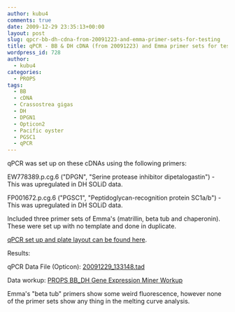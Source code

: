```yaml
---
author: kubu4
comments: true
date: 2009-12-29 23:35:13+00:00
layout: post
slug: qpcr-bb-dh-cdna-from-20091223-and-emma-primer-sets-for-testing
title: qPCR - BB & DH cDNA (from 20091223) and Emma primer sets for testing
wordpress_id: 728
author:
  - kubu4
categories:
  - PROPS
tags:
  - BB
  - cDNA
  - Crassostrea gigas
  - DH
  - DPGN1
  - Opticon2
  - Pacific oyster
  - PGSC1
  - qPCR
---
```


qPCR was set up on these cDNAs using the following primers:

EW778389.p.cg.6 ("DPGN", "Serine protease inhibitor dipetalogastin") - This was upregulated in DH SOLiD data.

FP001672.p.cg.6 ("PGSC1", "Peptidoglycan-recognition protein SC1a/b") - This was upregulated in DH SOLiD data.

Included three primer sets of Emma's (matrillin, beta tub and chaperonin). These were set up with no template and done in duplicate.

[qPCR set up and plate layout can be found here](http://eagle.fish.washington.edu/Arabidopsis/Notebook%20Workup%20Files/20091229-01.jpg).

Results:

qPCR Data File (Opticon): [20091229_133148.tad](http://eagle.fish.washington.edu/Arabidopsis/qPCR/Opticon/20091229_133148.tad)

Data workup: [PROPS BB_DH Gene Expression Miner Workup](https://docs.google.com/spreadsheet/ccc?key=0AmS_90rPaQMzdHNfWS1oUHUxNFNwci1zcmhhWjhzZnc&usp=sharing)

Emma's "beta tub" primers show some weird fluorescence, however none of the primer sets show any thing in the melting curve analysis.
